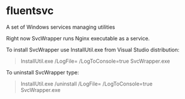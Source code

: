 # fluentsvc
A set of Windows services managing utilities

Right now SvcWrapper runs Nginx executable as a service.

To install SvcWrapper use InstallUtil.exe from Visual Studio distribution:

>   InstallUtil.exe /LogFile= /LogToConsole=true SvcWrapper.exe

To uninstall SvcWrapper type:

>   InstallUtil.exe /uninstall /LogFile= /LogToConsole=true SvcWrapper.exe
